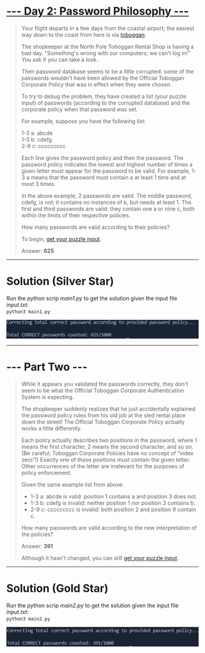 # [--- Day 2: Password Philosophy ---](https://adventofcode.com/2020/day/2)  

> Your flight departs in a few days from the coastal airport; the easiest way down to the coast from here is via [toboggan](https://en.wikipedia.org/wiki/Toboggan).  
>
> The shopkeeper at the North Pole Toboggan Rental Shop is having a bad day. "Something's wrong with our computers; we can't log in!" You ask if you can take a look.  
>
> Their password database seems to be a little corrupted: some of the passwords wouldn't have been allowed by the Official Toboggan Corporate Policy that was in effect when they were chosen.  
>
> To try to debug the problem, they have created a list (your puzzle input) of passwords (according to the corrupted database) and the corporate policy when that password was set.  
>
> For example, suppose you have the following list:  
>
> 1-3 a: abcde  
> 1-3 b: cdefg  
> 2-9 c: ccccccccc  
>
> Each line gives the password policy and then the password. The password policy indicates the lowest and highest number of times a given letter must appear for the password to be valid. For example, 1-3 a means that the password must contain a at least 1 time and at most 3 times.  
>
> In the above example, 2 passwords are valid. The middle password, cdefg, is not; it contains no instances of b, but needs at least 1. The first and third passwords are valid: they contain one a or nine c, both within the limits of their respective policies.  
>
> How many passwords are valid according to their policies?  
>
> To begin, [get your puzzle input](https://adventofcode.com/2020/day/2/input).
>
> Answer: **625**

---  

# Solution (Silver Star)  

Run the python scrip _main1.py_ to get the solution given the input file _input.txt_:  
`python3 main1.py`  

![](./res/correct_passwords_1.png)

---  

# --- Part Two ---  

> While it appears you validated the passwords correctly, they don't seem to be what the Official Toboggan Corporate Authentication System is expecting.   
> 
> The shopkeeper suddenly realizes that he just accidentally explained the password policy rules from his old job at the sled rental place down the street! The Official Toboggan Corporate Policy actually works a little differently.  
> 
> Each policy actually describes two positions in the password, where 1 means the first character, 2 means the second character, and so on. (Be careful; Toboggan Corporate Policies have no concept of "index zero"!) Exactly one of these positions must contain the given letter. Other occurrences of the letter are irrelevant for the purposes of policy enforcement.  
> 
> Given the same example list from above:  
> 
> - 1-3 a: abcde is valid: position 1 contains a and position 3 does not.  
> - 1-3 b: cdefg is invalid: neither position 1 nor position 3 contains b.  
> - 2-9 c: ccccccccc is invalid: both position 2 and position 9 contain c.  
> 
> How many passwords are valid according to the new interpretation of the policies?  
> 
> Answer: **391**
> 
> Although it hasn't changed, you can still [get your puzzle input](https://adventofcode.com/2020/day/2/input).

---  

# Solution (Gold Star)  

Run the python scrip _main2.py_ to get the solution given the input file _input.txt_:  
`python3 main2.py`  

![](./res/correct_passwords_2.png)